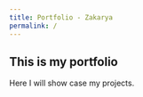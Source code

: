 ```yaml
---
title: Portfolio - Zakarya
permalink: /
---
```

## This is my portfolio

Here I will show case my projects.
